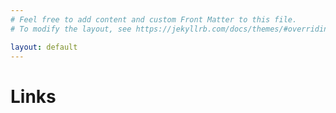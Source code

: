 ```yaml
---
# Feel free to add content and custom Front Matter to this file.
# To modify the layout, see https://jekyllrb.com/docs/themes/#overriding-theme-defaults

layout: default
---
```


Links
========

[About]: https://lsvmoretti.github.io/unsociable.github.io/about/